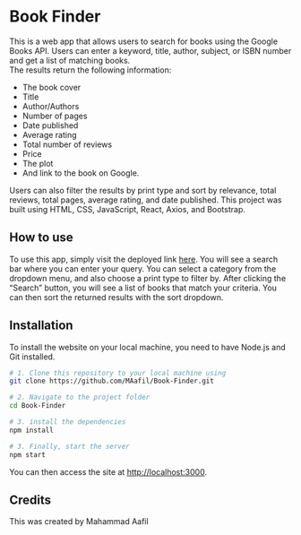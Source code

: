 # Book Finder

This is a web app that allows users to search for books using the Google Books API. Users can enter a keyword, title, author, subject, or ISBN number and get a list of matching books.  
The results return the following information:
- The book cover
- Title
- Author/Authors
- Number of pages
- Date published
- Average rating
- Total number of reviews
- Price
- The plot 
- And link to the book on Google.

Users can also filter the results by print type and sort by relevance, total reviews, total pages, average rating, and date published. This project was built using HTML, CSS, JavaScript, React, Axios, and Bootstrap.

## How to use

To use this app, simply visit the deployed link [here](https://bookfinder-virid.vercel.app/). You will see a search bar where you can enter your query. You can select a category from the dropdown menu, and also choose a print type to filter by. After clicking the “Search” button, you will see a list of books that match your criteria. You can then sort the returned results with the sort dropdown.

## Installation
To install the website on your local machine, you need to have Node.js and Git installed. 
```bash
# 1. Clone this repository to your local machine using
git clone https://github.com/MAafil/Book-Finder.git

# 2. Navigate to the project folder
cd Book-Finder

# 3. install the dependencies
npm install

# 3. Finally, start the server
npm start
```
You can then access the site at [http://localhost:3000](http://localhost:3000).

## Credits

This was created by Mahammad Aafil
